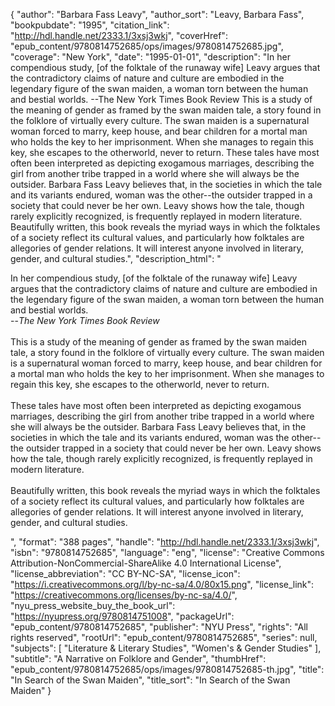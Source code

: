 {
  "author": "Barbara Fass Leavy",
  "author_sort": "Leavy, Barbara Fass",
  "bookpubdate": "1995",
  "citation_link": "http://hdl.handle.net/2333.1/3xsj3wkj",
  "coverHref": "epub_content/9780814752685/ops/images/9780814752685.jpg",
  "coverage": "New York",
  "date": "1995-01-01",
  "description": "In her compendious study, [of the folktale of the runaway wife] Leavy argues that the contradictory claims of nature and culture are embodied in the legendary figure of the swan maiden, a woman torn between the human and bestial worlds.  --The New York Times Book Review This is a study of the meaning of gender as framed by the swan maiden tale, a story found in the folklore of virtually every culture. The swan maiden is a supernatural woman forced to marry, keep house, and bear children for a mortal man who holds the key to her imprisonment. When she manages to regain this key, she escapes to the otherworld, never to return. These tales have most often been interpreted as depicting exogamous marriages, describing the girl from another tribe trapped in a world where she will always be the outsider.  Barbara Fass Leavy believes that, in the societies in which the tale and its variants endured, woman was the other--the outsider trapped in a society that could never be her own. Leavy shows how the tale, though rarely explicitly recognized, is frequently replayed in modern literature. Beautifully written, this book reveals the myriad ways in which the folktales of a society reflect its cultural values, and particularly how folktales are allegories of gender relations. It will interest anyone involved in literary, gender, and cultural studies.",
  "description_html": "<p>In her compendious study, [of the folktale of the runaway wife] Leavy argues that the contradictory claims of nature and culture are embodied in the legendary figure of the swan maiden, a woman torn between the human and bestial worlds.  <br>--<i>The New York Times Book Review</i><br><br> This is a study of the meaning of gender as framed by the swan maiden tale, a story found in the folklore of virtually every culture. The swan maiden is a supernatural woman forced to marry, keep house, and bear children for a mortal man who holds the key to her imprisonment. When she manages to regain this key, she escapes to the otherworld, never to return.<br><br> These tales have most often been interpreted as depicting exogamous marriages, describing the girl from another tribe trapped in a world where she will always be the outsider.  Barbara Fass Leavy believes that, in the societies in which the tale and its variants endured, woman was the other--the outsider trapped in a society that could never be her own. Leavy shows how the tale, though rarely explicitly recognized, is frequently replayed in modern literature.<br><br> Beautifully written, this book reveals the myriad ways in which the folktales of a society reflect its cultural values, and particularly how folktales are allegories of gender relations. It will interest anyone involved in literary, gender, and cultural studies.</p>",
  "format": "388 pages",
  "handle": "http://hdl.handle.net/2333.1/3xsj3wkj",
  "isbn": "9780814752685",
  "language": "eng",
  "license": "Creative Commons Attribution-NonCommercial-ShareAlike 4.0 International License",
  "license_abbreviation": "CC BY-NC-SA",
  "license_icon": "https://i.creativecommons.org/l/by-nc-sa/4.0/80x15.png",
  "license_link": "https://creativecommons.org/licenses/by-nc-sa/4.0/",
  "nyu_press_website_buy_the_book_url": "https://nyupress.org/9780814751008",
  "packageUrl": "epub_content/9780814752685",
  "publisher": "NYU Press",
  "rights": "All rights reserved",
  "rootUrl": "epub_content/9780814752685",
  "series": null,
  "subjects": [
    "Literature & Literary Studies",
    "Women's & Gender Studies"
  ],
  "subtitle": "A Narrative on Folklore and Gender",
  "thumbHref": "epub_content/9780814752685/ops/images/9780814752685-th.jpg",
  "title": "In Search of the Swan Maiden",
  "title_sort": "In Search of the Swan Maiden"
}
